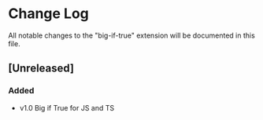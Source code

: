 # Change Log

All notable changes to the "big-if-true" extension will be documented in this file.

## [Unreleased]

### Added

- v1.0 Big if True for JS and TS
